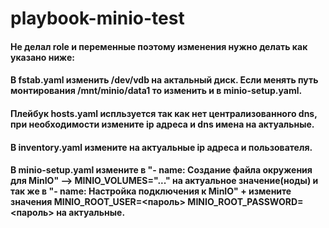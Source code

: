 # playbook-minio-test
#### Не делал role и переменные поэтому изменения нужно делать как указано ниже:
 #### В fstab.yaml изменить /dev/vdb на актальный диск. Если менять путь монтирования /mnt/minio/data1 то изменить и в minio-setup.yaml.
 ####
 #### Плейбук hosts.yaml испльзуется так как нет централизованного dns, при необходимости измените ip адреса и dns имена на актуальные.
 ####
 #### В inventory.yaml измените на актуальные ip адреса и пользователя.
 ####
 #### В minio-setup.yaml измените в "- name: Создание файла окружения для MinIO" --> MINIO_VOLUMES="..." на актуальное значение(ноды) и так же в "- name: Настройка подключения к MinIO" + измените значения MINIO_ROOT_USER=<пароль> MINIO_ROOT_PASSWORD=<пароль> на актуальные.